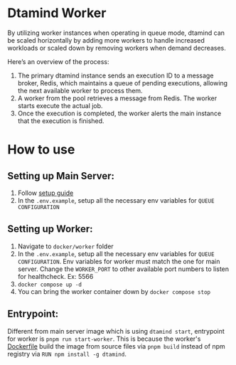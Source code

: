# Dtamind Worker

By utilizing worker instances when operating in queue mode, dtamind can be scaled horizontally by adding more workers to handle increased workloads or scaled down by removing workers when demand decreases.

Here’s an overview of the process:

1. The primary dtamind instance sends an execution ID to a message broker, Redis, which maintains a queue of pending executions, allowing the next available worker to process them.
2. A worker from the pool retrieves a message from Redis.
   The worker starts execute the actual job.
3. Once the execution is completed, the worker alerts the main instance that the execution is finished.

# How to use

## Setting up Main Server:

1. Follow [setup guide](https://github.com/DtamindAI/Dtamind/blob/main/docker/README.md)
2. In the `.env.example`, setup all the necessary env variables for `QUEUE CONFIGURATION`

## Setting up Worker:

1. Navigate to `docker/worker` folder
2. In the `.env.example`, setup all the necessary env variables for `QUEUE CONFIGURATION`. Env variables for worker must match the one for main server. Change the `WORKER_PORT` to other available port numbers to listen for healthcheck. Ex: 5566
3. `docker compose up -d`
4. You can bring the worker container down by `docker compose stop`

## Entrypoint:

Different from main server image which is using `dtamind start`, entrypoint for worker is `pnpm run start-worker`. This is because the worker's [Dockerfile](./Dockerfile) build the image from source files via `pnpm build` instead of npm registry via `RUN npm install -g dtamind`.

